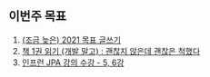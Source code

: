 ## 이번주 목표

1. [(조금 늦은) 2021 목표 글쓰기](https://buddev.tistory.com/95)
1. [책 1권 읽기 (개발 말고) : 괜찮지 않은데 괜찮은 척했다](https://user-images.githubusercontent.com/26156701/108631824-2e4f9b80-74af-11eb-961d-49402867348e.png)
1. [인프런 JPA 강의 수강 - 5, 6강](https://user-images.githubusercontent.com/26156701/108631796-0c561900-74af-11eb-9336-ce1ca1f908cb.png)